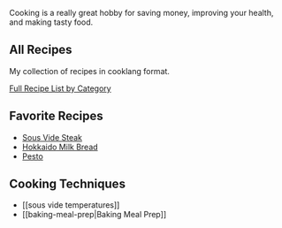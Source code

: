 Cooking is a really great hobby for saving money, improving your health, and making tasty food.

## All Recipes
My collection of recipes in cooklang format.

[Full Recipe List by Category](/recipes/)

## Favorite Recipes
- [Sous Vide Steak](/recipes/sous-vide-steak/)
- [Hokkaido Milk Bread](/recipes/milk-bread/)
- [Pesto](/recipes/pesto/)

## Cooking Techniques
- [[sous vide temperatures]]
- [[baking-meal-prep|Baking Meal Prep]]

